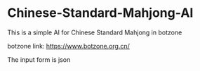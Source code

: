 # Chinese-Standard-Mahjong-AI
This is a simple AI for Chinese Standard Mahjong in botzone

botzone link: https://www.botzone.org.cn/

The input form is json
